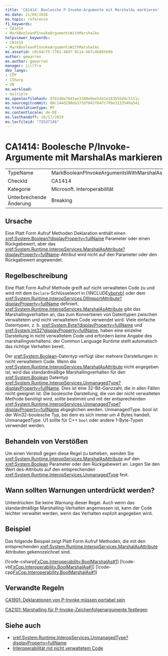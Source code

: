 ```yaml
---
title: 'CA1414: Boolesche P-Invoke-Argumente mit MarshalAs markieren'
ms.date: 11/04/2016
ms.topic: reference
f1_keywords:
- CA1414
- MarkBooleanPInvokeArgumentsWithMarshalAs
helpviewer_keywords:
- CA1414
- MarkBooleanPInvokeArgumentsWithMarshalAs
ms.assetid: c0c84cf5-7701-4897-9114-66fc4b895699
author: gewarren
ms.author: gewarren
manager: jillfra
dev_langs:
- CPP
- CSharp
- VB
ms.workload:
- multiple
ms.openlocfilehash: 0f8140e78d1ee3340e9ee5441e183b55d4c5111c
ms.sourcegitcommit: 08c144d290da373df841f04fc799e3133540a541
ms.translationtype: MT
ms.contentlocale: de-DE
ms.lasthandoff: 10/17/2019
ms.locfileid: "72537146"
---
```

# <a name="ca1414-mark-boolean-pinvoke-arguments-with-marshalas"></a>CA1414: Boolesche P/Invoke-Argumente mit MarshalAs markieren

|||
|-|-|
|TypeName|MarkBooleanPInvokeArgumentsWithMarshalAs|
|CheckId|CA1414|
|Kategorie|Microsoft. Interoperabilität|
|Unterbrechende Änderung|Breaking|

## <a name="cause"></a>Ursache
Eine Platt Form Aufruf Methoden Deklaration enthält einen <xref:System.Boolean?displayProperty=fullName> Parameter oder einen Rückgabewert, aber das <xref:System.Runtime.InteropServices.MarshalAsAttribute?displayProperty=fullName>-Attribut wird nicht auf den Parameter oder den Rückgabewert angewendet.

## <a name="rule-description"></a>Regelbeschreibung
Eine Platt Form Aufruf Methode greift auf nicht verwalteten Code zu und wird mit dem `Declare`-Schlüsselwort in [!INCLUDE[vbprvb](../code-quality/includes/vbprvb_md.md)] oder dem <xref:System.Runtime.InteropServices.DllImportAttribute?displayProperty=fullName> definiert. <xref:System.Runtime.InteropServices.MarshalAsAttribute> gibt das Marshallingverhalten an, das zum Konvertieren von Datentypen zwischen verwaltetem und nicht verwaltetem Code verwendet wird. Viele einfache Datentypen, z. b. <xref:System.Byte?displayProperty=fullName> und <xref:System.Int32?displayProperty=fullName>, haben eine einzelne Darstellung in nicht verwaltetem Code und erfordern keine Angabe des marshallingverhaltens. der Common Language Runtime stellt automatisch das richtige Verhalten bereit.

Der <xref:System.Boolean>-Datentyp verfügt über mehrere Darstellungen in nicht verwaltetem Code. Wenn die <xref:System.Runtime.InteropServices.MarshalAsAttribute> nicht angegeben ist, wird das standardmäßige Marshallingverhalten für den <xref:System.Boolean> Datentyp <xref:System.Runtime.InteropServices.UnmanagedType?displayProperty=fullName>. Dies ist eine 32-Bit-Ganzzahl, die in allen Fällen nicht geeignet ist. Die boolesche Darstellung, die von der nicht verwalteten Methode benötigt wird, sollte bestimmt und mit der entsprechenden <xref:System.Runtime.InteropServices.UnmanagedType?displayProperty=fullName> abgeglichen werden. UnmanagedType. bool ist der Win32-boolesche Typ, bei dem es sich immer um 4 Bytes handelt. UnmanagedType. U1 sollte für C++ `bool` oder andere 1-Byte-Typen verwendet werden.

## <a name="how-to-fix-violations"></a>Behandeln von Verstößen
Um einen Verstoß gegen diese Regel zu beheben, wenden Sie <xref:System.Runtime.InteropServices.MarshalAsAttribute> auf den <xref:System.Boolean> Parameter oder den Rückgabewert an. Legen Sie den Wert des-Attributs auf den entsprechenden <xref:System.Runtime.InteropServices.UnmanagedType> fest.

## <a name="when-to-suppress-warnings"></a>Wann sollten Warnungen unterdrückt werden?
Unterdrücken Sie keine Warnung dieser Regel. Auch wenn das standardmäßige Marshalling-Verhalten angemessen ist, kann der Code leichter verwaltet werden, wenn das Verhalten explizit angegeben wird.

## <a name="example"></a>Beispiel

Das folgende Beispiel zeigt Platt Form Aufruf Methoden, die mit den entsprechenden <xref:System.Runtime.InteropServices.MarshalAsAttribute> Attributen gekennzeichnet sind.

[!code-csharp[FxCop.Interoperability.BoolMarshalAs#1](../code-quality/codesnippet/CSharp/ca1414-mark-boolean-p-invoke-arguments-with-marshalas_1.cs)]
[!code-vb[FxCop.Interoperability.BoolMarshalAs#1](../code-quality/codesnippet/VisualBasic/ca1414-mark-boolean-p-invoke-arguments-with-marshalas_1.vb)]
[!code-cpp[FxCop.Interoperability.BoolMarshalAs#1](../code-quality/codesnippet/CPP/ca1414-mark-boolean-p-invoke-arguments-with-marshalas_1.cpp)]

## <a name="related-rules"></a>Verwandte Regeln
[CA1901: Deklarationen von P-Invoke müssen portabel sein](../code-quality/ca1901.md)

[CA2101: Marshalling für P-Invoke-Zeichenfolgenargumente festlegen](../code-quality/ca2101.md)

## <a name="see-also"></a>Siehe auch

- <xref:System.Runtime.InteropServices.UnmanagedType?displayProperty=fullName>
- [Interoperabilität mit nicht verwaltetem Code](/dotnet/framework/interop/index)
